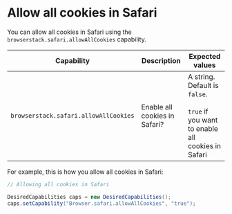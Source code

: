 # Allow all cookies in Safari

You can allow all cookies in Safari using the `browserstack.safari.allowAllCookies` capability.

| Capability | Description | Expected values |
| ---------- | ----------- | --------------- |
|`browserstack.safari.allowAllCookies`|Enable all cookies in Safari?|A string. Default is `false`. <br/><br/>`true` if you want to enable all cookies in Safari|

For example, this is how you allow all cookies in Safari:

```java
// Allowing all cookies in Safari

DesiredCapabilities caps = new DesiredCapabilities();
caps.setCapability("Browser.safari.allowAllCookies", "true");
```
